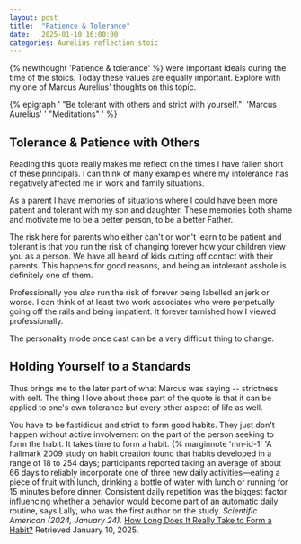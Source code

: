 ```yaml
---
layout: post
title:  "Patience & Tolerance"
date:   2025-01-10 16:00:00
categories: Aurelius reflection stoic
---
```


{% newthought 'Patience & tolerance' %} were important ideals during the time of the stoics. Today these values are equally important. Explore with my one of Marcus Aurelius' thoughts on this topic.<!--more--> 

{% epigraph ' "Be tolerant with others and strict with yourself."' 'Marcus Aurelius' ' "Meditations" ' %}

## Tolerance & Patience with Others
Reading this quote really makes me reflect on the times I have fallen short of these principals. I can think of many examples where my intolerance has negatively affected me in work and family situations.

As a parent I have memories of situations where I could have been more patient and tolerant with my son and daughter. These memories both shame and motivate me to be a better person, to be a better Father. 

The risk here for parents who either can't or won't learn to be patient and tolerant is that you run the risk of changing forever how your children view you as a person. We have all heard of kids cutting off contact with their parents. This happens for good reasons, and being an intolerant asshole is definitely one of them.

Professionally you *also* run the risk of forever being labelled an jerk or worse. I can think of at least two work associates who were perpetually going off the rails and being impatient. It forever tarnished how I viewed professionally.

The personality mode once cast can be a very difficult thing to change.

## Holding Yourself to a Standards
Thus brings me to the later part of what Marcus was saying -- strictness with self. The thing I love about those part of the quote is that it can be applied to one's own tolerance but every other aspect of life as well.

You have to be fastidious and strict to form good habits. They just don't happen without active involvement on the part of the person seeking to form the habit. It takes time to form a habit. {% marginnote 'mn-id-1' 'A hallmark 2009 study on habit creation found that habits developed in a range of 18 to 254 days; participants reported taking an average of about 66 days to reliably incorporate one of three new daily activities—eating a piece of fruit with lunch, drinking a bottle of water with lunch or running for 15 minutes before dinner. Consistent daily repetition was the biggest factor influencing whether a behavior would become part of an automatic daily routine, says Lally, who was the first author on the study. *Scientific American (2024, January 24).* <a href="https://www.scientificamerican.com/article/how-long-does-it-really-take-to-form-a-habit/#:~:text=The%20results%20showed%20that%20creating,offers%20more%20opportunities%20to%20practice">How Long Does It Really Take to Form a Habit?</a> Retrieved January 10, 2025.
